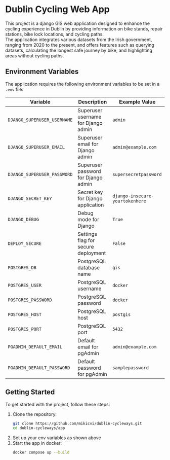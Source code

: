 # Dublin Cycling Web App

This project is a django GIS web application designed to enhance the cycling experience in Dublin by providing information on bike stands, repair stations, bike lock locations, and cycling paths.  
The application integrates various datasets from the Irish government, ranging from 2020 to the present, and offers features such as querying datasets, calculating the longest safe journey by bike, and highlighting areas without cycling paths.

## Environment Variables

The application requires the following environment variables to be set in a `.env` file:

| Variable                    | Description                         | Example Value                   |
| --------------------------- | ----------------------------------- | ------------------------------- |
| `DJANGO_SUPERUSER_USERNAME` | Superuser username for Django admin | `admin`                         |
| `DJANGO_SUPERUSER_EMAIL`    | Superuser email for Django admin    | `admin@example.com`             |
| `DJANGO_SUPERUSER_PASSWORD` | Superuser password for Django admin | `supersecretpassword`           |
| `DJANGO_SECRET_KEY`         | Secret key for Django application   | `django-insecure-yourtokenhere` |
| `DJANGO_DEBUG`              | Debug mode for Django               | `True`                          |
| `DEPLOY_SECURE`             | Settings flag for secure deployment | `False`                         |
| `POSTGRES_DB`               | PostgreSQL database name            | `gis`                           |
| `POSTGRES_USER`             | PostgreSQL username                 | `docker`                        |
| `POSTGRES_PASSWORD`         | PostgreSQL password                 | `docker`                        |
| `POSTGRES_HOST`             | PostgreSQL host                     | `postgis`                       |
| `POSTGRES_PORT`             | PostgreSQL port                     | `5432`                          |
| `PGADMIN_DEFAULT_EMAIL`     | Default email for pgAdmin           | `admin@example.com`             |
| `PGADMIN_DEFAULT_PASSWORD`  | Default password for pgAdmin        | `samplepassword`                |

## Getting Started

To get started with the project, follow these steps:

1. Clone the repository:
    ```sh
    git clone https://github.com/mikicvi/dublin-cycleways.git
    cd dublin-cycleways/app
    ```
2. Set up your env variables as shown above
3. Start the app in docker:
    ```sh
    docker compose up --build
    ```

